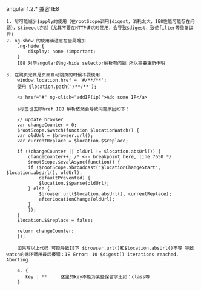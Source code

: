 angular 1.2.* 兼容 IE8 

	1. 尽可能减少$apply的使用（在rootScope调用$digest，消耗太大，IE8性能可能存在问题），$timeout亦然（尤其不要在HTTP请求时使用，会导致$digest，致使filter等重复运行)
	2. ng-show 的使用请注意在全局增加
		.ng-hide {
            display: none !important;
        }
        IE8 对于angular的ng-hide selector解析有问题 所以需要重新申明
        
    3. 在跳页尤其是页面自动跳页的时候不要使用 
    	window.location.href = '#/**/**';
    	使用 $location.path('/**/**');    
    	
    	<a href="#" ng-click="addIP(ip)">Add some IP</a>
    	
    	a标签也去除href IE8 解析依然会导致问题原因如下：
    	
    	// update browser
		var changeCounter = 0;
		$rootScope.$watch(function $locationWatch() {
  		var oldUrl = $browser.url();
  		var currentReplace = $location.$$replace;

  		if (!changeCounter || oldUrl != $location.absUrl()) {
    		changeCounter++; /* <-- breakpoint here, line 7650 */
    		$rootScope.$evalAsync(function() {
      		if ($rootScope.$broadcast('$locationChangeStart', $location.absUrl(), oldUrl).
          		defaultPrevented) {
        		$location.$$parse(oldUrl);
      		} else {
        		$browser.url($location.absUrl(), currentReplace);
        		afterLocationChange(oldUrl);
      		}
    		});
  		}
  		$location.$$replace = false;

  		return changeCounter;
		});
		
		如果写以上代码 可能导致IE下 $browser.url()和$location.absUrl()不等 导致watch的循环调用最后报错：IE Error: 10 $digest() iterations reached. Aborting

		4. {
		   key : **     这里的key不能为某些保留字比如：class等
		}  	
		
		